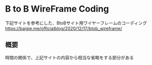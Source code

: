 # B to B WireFrame Coding

下記サイトを参考にした、BtoBサイト用ワイヤーフレームのコーディング  
https://baigie.me/officialblog/2020/12/17/btob_wireframe/

## 概要

時間の関係で、上記サイトの内容から相当な省略をする部分がある  